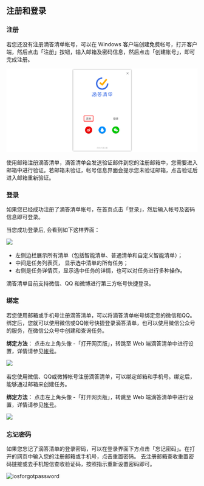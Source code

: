 ## 注册和登录

### 注册
若您还没有注册滴答清单帐号，可以在 Windows 客户端创建免费帐号，打开客户端，然后点击「注册」按钮，输入邮箱及密码信息，然后点击「创建帐号」，即可完成注册。

![winregister1](../../images/Windows/account/1.1.10.png)
  
使用邮箱注册滴答清单，滴答清单会发送验证邮件到您的注册邮箱中，您需要进入邮箱中进行验证。若邮箱未验证，帐号信息界面会提示您未验证邮箱，点击验证后进入邮箱重新验证。

### 登录

如果您已经成功注册了滴答清单帐号，在首页点击「登录」，然后输入帐号及密码信息即可登录。

当您成功登录后, 会看到如下这样界面：

![](../images/web/1.1.2.png)

* 左侧边栏展示所有清单（包括智能清单、普通清单和自定义智能清单）；
* 中间是任务列表页， 显示选中清单的所有任务；
* 右侧是任务详情页，显示选中任务的详情，也可以对任务进行多种操作。

滴答清单目前支持微信、QQ 和微博进行第三方帐号快捷登录。

### 绑定

若您使用邮箱或手机号注册滴答清单，可以将滴答清单帐号绑定您的微信和QQ。绑定后，您就可以使用微信或QQ帐号快捷登录滴答清单，也可以使用微信公众号的服务，在微信公众号中创建和查询任务。 

**绑定方法**：
点击左上角头像 -「打开网页版」，转跳至 Web 端滴答清单中进行设置，详情请参见[帐号](../web/account.md)。

![](../images/web/1.1.3.png)

若您使用微信、QQ或微博帐号注册滴答清单，可以绑定邮箱和手机号。绑定后，能够通过邮箱来创建任务。

**绑定方法**：
点击左上角头像 -「打开网页版」，转跳至 Web 端滴答清单中进行设置，详情请参见[帐号](../web/account.md)。

![](../images/web/1.1.4.png)

### 忘记密码

如果您忘记了滴答清单的登录密码，可以在登录界面下方点击「忘记密码」。在打开的网页中输入您的注册邮箱或手机号，点击重置密码。 去注册邮箱查收重置密码链接或去手机短信查收验证码，按照指示重新设置密码即可。

![iosforgotpassword](../images/ios/account/forgotpassword.jpg)


